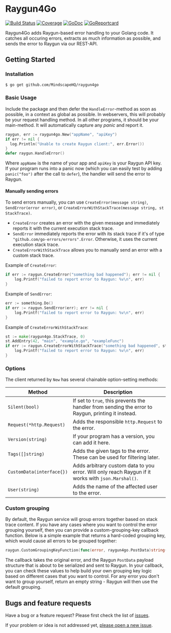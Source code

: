 # Raygun4Go
[![Build Status](https://travis-ci.org/MindscapeHQ/raygun4go.svg?branch=master)](https://travis-ci.org/MindscapeHQ/raygun4go)
[![Coverage](http://gocover.io/_badge/github.com/MindscapeHQ/raygun4go)](http://gocover.io/github.com/MindscapeHQ/raygun4go)
[![GoDoc](https://godoc.org/github.com/MindscapeHQ/raygun4go?status.svg)](http://godoc.org/github.com/MindscapeHQ/raygun4go)
[![GoReportcard](http://goreportcard.com/badge/MindscapeHQ/raygun4go)](http://goreportcard.com/report/MindscapeHQ/raygun4go)

Raygun4Go adds Raygun-based error handling to your Golang code. It catches all occuring errors, extracts as much information as possible, and sends the error to Raygun via our REST-API.

## Getting Started

### Installation
```bash
$ go get github.com/MindscapeHQ/raygun4go
```

### Basic Usage

Include the package and then defer the `HandleError`-method as soon as possible, in a context as global as possible.
In webservers, this will probably be your request handling method. In all other programs, it should be your main-method.
It will automatically capture any _panic_ and report it.

```go
raygun, err := raygun4go.New("appName", "apiKey")
if err != nil {
  log.Println("Unable to create Raygun client:", err.Error())
}
defer raygun.HandleError()
```

Where ``appName`` is the name of your app and ``apiKey`` is your Raygun API key.
If your program runs into a panic now (which you can easily test by adding ``panic("foo")`` after the call to ``defer``), the handler will send the error to Raygun.

#### Manually sending errors

To send errors manually, you can use `CreateError(message string)`, `SendError(error error)`, or `CreateErrorWithStackTrace(message string, st StackTrace)`.
- `CreateError` creates an error with the given message and immediately reports it with the current execution stack trace.
- `SendError` immediately reports the error with its stack trace if it's of type `"github.com/go-errors/errors".Error`. Otherwise, it uses the current execution stack trace.
- `CreateErrorWithStackTrace` allows you to manually send an error with a custom stack trace.

Example of `CreateError`:
```go
if err := raygun.CreateError("something bad happened"); err != nil {
    log.Printf("failed to report error to Raygun: %v\n", err)
}
```

Example of `SendError`:
```go
err := something.Do()
if err := raygun.SendError(err); err != nil {
    log.Printf("failed to report error to Raygun: %v\n", err)
}
```

Example of `CreateErrorWithStackTrace`:
```go
st := make(raygun4go.StackTrace, 0)
st.AddEntry(42, "main", "example.go", "exampleFunc")
if err := raygun.CreateErrorWithStackTrace("something bad happened", st); err != nil {
    log.Printf("failed to report error to Raygun: %v\n", err)
}
```

### Options

The client returned by ``New`` has several chainable option-setting methods:

Method                    | Description
--------------------------|------------------------------------------------------------
`Silent(bool)`            | If set to `true`, this prevents the handler from sending the error to Raygun, printing it instead.
`Request(*http.Request)`  | Adds the responsible `http.Request` to the error.
`Version(string)`         | If your program has a version, you can add it here.
`Tags([]string)`          | Adds the given tags to the error. These can be used for filtering later.
`CustomData(interface{})` | Adds arbitrary custom data to you error. Will only reach Raygun if it works with `json.Marshal()`.
`User(string)`            | Adds the name of the affected user to the error.

### Custom grouping

By default, the Raygun service will group errors together based on stack trace content.
If you have any cases where you want to control the error grouping yourself, then you can provide a custom-grouping-key callback function.
Below is a simple example that returns a hard-coded grouping key, which would cause all errors to be grouped together:
```go
raygun.CustomGroupingKeyFunction(func(error, raygun4go.PostData)string{return "customGroupingKey"})
```

The callback takes the original error, and the Raygun `PostData` payload structure that is about to be serialized and sent to Raygun.
In your callback, you can check these values to help build your own grouping key logic based on different cases that you want to control.
For any error you don't want to group yourself, return an empty string - Raygun will then use the default grouping.

## Bugs and feature requests

Have a bug or a feature request? Please first check the list of [issues](https://github.com/MindscapeHQ/raygun4go/issues).

If your problem or idea is not addressed yet, [please open a new issue](https://github.com/MindscapeHQ/raygun4go/issues/new).
